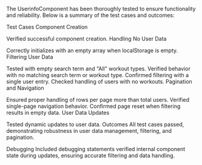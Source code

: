 The UserinfoComponent has been thoroughly tested to ensure functionality and reliability. Below is a summary of the test cases and outcomes:

Test Cases
Component Creation

Verified successful component creation.
Handling No User Data

Correctly initializes with an empty array when localStorage is empty.
Filtering User Data

Tested with empty search term and "All" workout types.
Verified behavior with no matching search term or workout type.
Confirmed filtering with a single user entry.
Checked handling of users with no workouts.
Pagination and Navigation

Ensured proper handling of rows per page more than total users.
Verified single-page navigation behavior.
Confirmed page reset when filtering results in empty data.
User Data Updates

Tested dynamic updates to user data.
Outcomes
All test cases passed, demonstrating robustness in user data management, filtering, and pagination.

Debugging
Included debugging statements verified internal component state during updates, ensuring accurate filtering and data handling.
